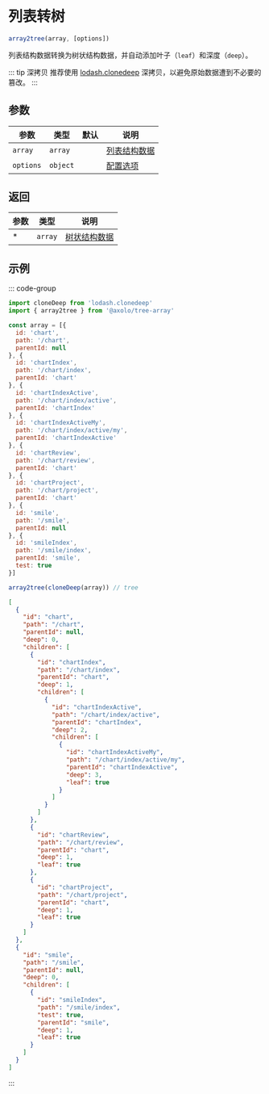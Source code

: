 # 列表转树

```js
array2tree(array, [options])
```

列表结构数据转换为树状结构数据，并自动添加叶子（`leaf`）和深度（`deep`）。

::: tip 深拷贝
推荐使用 [lodash.clonedeep] 深拷贝，以避免原始数据遭到不必要的篡改。
:::

## 参数

|   参数    |   类型   | 默认 |               说明               |
| --------- | -------- | ---- | -------------------------------- |
| `array`   | `array`  |      | [列表结构数据](./param.md#array) |
| `options` | `object` |      | [配置选项](./param.md#options)   |

## 返回

| 参数 |  类型   |              说明               |
| ---- | ------- | ------------------------------- |
| *    | `array` | [树状结构数据](./param.md#tree) |

## 示例

::: code-group
```js [调用]
import cloneDeep from 'lodash.clonedeep'
import { array2tree } from '@axolo/tree-array'

const array = [{
  id: 'chart',
  path: '/chart',
  parentId: null
}, {
  id: 'chartIndex',
  path: '/chart/index',
  parentId: 'chart'
}, {
  id: 'chartIndexActive',
  path: '/chart/index/active',
  parentId: 'chartIndex'
}, {
  id: 'chartIndexActiveMy',
  path: '/chart/index/active/my',
  parentId: 'chartIndexActive'
}, {
  id: 'chartReview',
  path: '/chart/review',
  parentId: 'chart'
}, {
  id: 'chartProject',
  path: '/chart/project',
  parentId: 'chart'
}, {
  id: 'smile',
  path: '/smile',
  parentId: null
}, {
  id: 'smileIndex',
  path: '/smile/index',
  parentId: 'smile',
  test: true
}]

array2tree(cloneDeep(array)) // tree
```

```json [结果]
[
  {
    "id": "chart",
    "path": "/chart",
    "parentId": null,
    "deep": 0,
    "children": [
      {
        "id": "chartIndex",
        "path": "/chart/index",
        "parentId": "chart",
        "deep": 1,
        "children": [
          {
            "id": "chartIndexActive",
            "path": "/chart/index/active",
            "parentId": "chartIndex",
            "deep": 2,
            "children": [
              {
                "id": "chartIndexActiveMy",
                "path": "/chart/index/active/my",
                "parentId": "chartIndexActive",
                "deep": 3,
                "leaf": true
              }
            ]
          }
        ]
      },
      {
        "id": "chartReview",
        "path": "/chart/review",
        "parentId": "chart",
        "deep": 1,
        "leaf": true
      },
      {
        "id": "chartProject",
        "path": "/chart/project",
        "parentId": "chart",
        "deep": 1,
        "leaf": true
      }
    ]
  },
  {
    "id": "smile",
    "path": "/smile",
    "parentId": null,
    "deep": 0,
    "children": [
      {
        "id": "smileIndex",
        "path": "/smile/index",
        "test": true,
        "parentId": "smile",
        "deep": 1,
        "leaf": true
      }
    ]
  }
]
```
:::

[lodash.clonedeep]: https://www.npmjs.com/package/lodash.clonedeep
